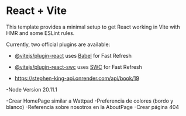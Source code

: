 # React + Vite

This template provides a minimal setup to get React working in Vite with HMR and some ESLint rules.

Currently, two official plugins are available:

- [@vitejs/plugin-react](https://github.com/vitejs/vite-plugin-react/blob/main/packages/plugin-react/README.md) uses [Babel](https://babeljs.io/) for Fast Refresh
- [@vitejs/plugin-react-swc](https://github.com/vitejs/vite-plugin-react-swc) uses [SWC](https://swc.rs/) for Fast Refresh



- https://stephen-king-api.onrender.com/api/book/19

-Node Version 20.11.1

-Crear HomePage similar a Wattpad
-Preferencia de colores (bordo y blanco)
-Referencia sobre nosotros en la AboutPage
-Crear página 404